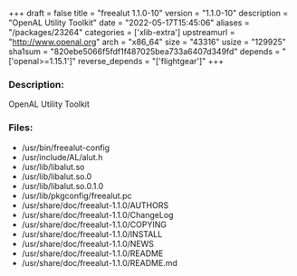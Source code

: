 +++
draft = false
title = "freealut 1.1.0-10"
version = "1.1.0-10"
description = "OpenAL Utility Toolkit"
date = "2022-05-17T15:45:06"
aliases = "/packages/23264"
categories = ['xlib-extra']
upstreamurl = "http://www.openal.org"
arch = "x86_64"
size = "43316"
usize = "129925"
sha1sum = "820ebe5066f5fdf1f487025bea733a6407d349fd"
depends = "['openal>=1.15.1']"
reverse_depends = "['flightgear']"
+++
### Description: 
OpenAL Utility Toolkit

### Files: 
* /usr/bin/freealut-config
* /usr/include/AL/alut.h
* /usr/lib/libalut.so
* /usr/lib/libalut.so.0
* /usr/lib/libalut.so.0.1.0
* /usr/lib/pkgconfig/freealut.pc
* /usr/share/doc/freealut-1.1.0/AUTHORS
* /usr/share/doc/freealut-1.1.0/ChangeLog
* /usr/share/doc/freealut-1.1.0/COPYING
* /usr/share/doc/freealut-1.1.0/INSTALL
* /usr/share/doc/freealut-1.1.0/NEWS
* /usr/share/doc/freealut-1.1.0/README
* /usr/share/doc/freealut-1.1.0/README.md
